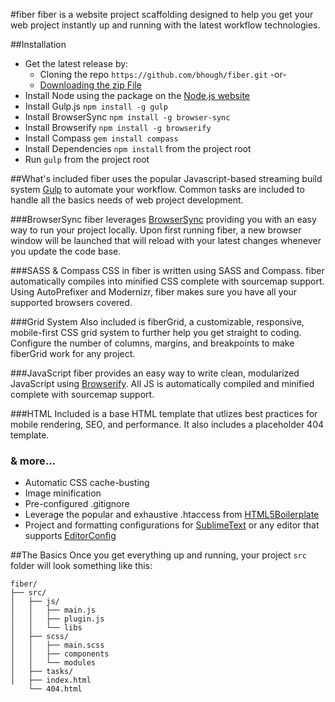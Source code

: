 #fiber
fiber is a website project scaffolding designed to help you get your web project instantly up and running with the latest workflow technologies. 

##Installation
* Get the latest release by:
    * Cloning the repo `https://github.com/bhough/fiber.git` -or-
    * [Downloading the zip File](https://github.com/bhough/fiber/archive/master.zip)
* Install Node using the package on the [Node.js website](https://nodejs.org/)
* Install Gulp.js `npm install -g gulp`
* Install BrowserSync `npm install -g browser-sync`
* Install Browserify `npm install -g browserify`
* Install Compass `gem install compass`
* Install Dependencies `npm install` from the project root
* Run `gulp` from the project root

##What's included
fiber uses the popular Javascript-based streaming build system [Gulp](http://gulpjs.com/) to automate your workflow. Common tasks are included to handle all the basics needs of web project development.

###BrowserSync
fiber leverages [BrowserSync](http://www.browsersync.io/) providing you with an easy way to run your project locally. Upon first running fiber, a new browser window will be launched that will reload with your latest changes whenever you update the code base.

###SASS & Compass
CSS in fiber is written using SASS and Compass. fiber automatically compiles into minified CSS complete with sourcemap support. Using AutoPrefixer and Modernizr, fiber makes sure you have all your supported browsers covered.

###Grid System
Also included is fiberGrid, a customizable, responsive, mobile-first CSS grid system to further help you get straight to coding. Configure the number of columns, margins, and breakpoints to make fiberGrid work for any project.

###JavaScript
fiber provides an easy way to write clean, modularized JavaScript using [Browserify](http://browserify.org/). All JS is automatically compiled and minified complete with sourcemap support.

###HTML
Included is a base HTML template that utlizes best practices for mobile rendering, SEO, and performance. It also includes a placeholder 404 template.

### & more...
* Automatic CSS cache-busting
* Image minification
* Pre-configured .gitignore
* Leverage the popular and exhaustive .htaccess from [HTML5Boilerplate](https://github.com/h5bp/html5-boilerplate/blob/v5.0.0/dist/doc/misc.md#server-configuration)
* Project and formatting configurations for [SublimeText](http://www.sublimetext.com/) or any editor that supports [EditorConfig](http://editorconfig.org/)

##The Basics
Once you get everything up and running, your project `src` folder will look something like this:

```
fiber/
├── src/
│   ├── js/
│   │   ├── main.js
│   │   ├── plugin.js
│   │   └── libs
│   ├── scss/
│   │   ├── main.scss
│   │   ├── components
│   │   └── modules
│   ├── tasks/
│   ├── index.html
    └── 404.html
```


